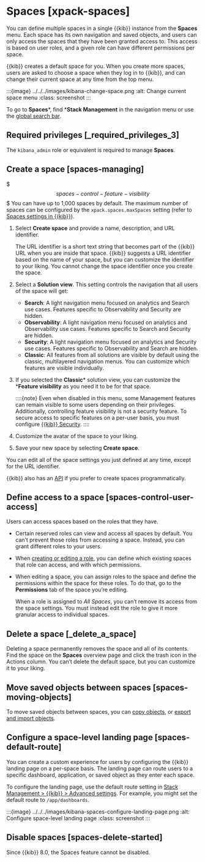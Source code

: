 # Spaces [xpack-spaces]

You can define multiple spaces in a single {{kib}} instance from the **Spaces** menu. Each space has its own navigation and saved objects, and users can only access the spaces that they have been granted access to. This access is based on user roles, and a given role can have different permissions per space.

{{kib}} creates a default space for you. When you create more spaces, users are asked to choose a space when they log in to {{kib}}, and can change their current space at any time from the top menu.

:::{image} ../../../images/kibana-change-space.png
:alt: Change current space menu
:class: screenshot
:::

To go to **Spaces***, find ***Stack Management** in the navigation menu or use the [global search bar](/explore-analyze/find-and-organize/find-apps-and-objects.md).


## Required privileges [_required_privileges_3]

The `kibana_admin` role or equivalent is required to manage **Spaces**.


## Create a space [spaces-managing]

$$$spaces-control-feature-visibility$$$
You can have up to 1,000 spaces by default. The maximum number of spaces can be configured by the `xpack.spaces.maxSpaces` setting (refer to [Spaces settings in {{kib}}](asciidocalypse://docs/kibana/docs/reference/configuration-reference/spaces-settings.md)).

1. Select **Create space** and provide a name, description, and URL identifier.

    The URL identifier is a short text string that becomes part of the {{kib}} URL when you are inside that space. {{kib}} suggests a URL identifier based on the name of your space, but you can customize the identifier to your liking. You cannot change the space identifier once you create the space.

2. Select a **Solution view**. This setting controls the navigation that all users of the space will get:

    * **Search**: A light navigation menu focused on analytics and Search use cases. Features specific to Observability and Security are hidden.
    * **Observability**: A light navigation menu focused on analytics and Observability use cases. Features specific to Search and Security are hidden.
    * **Security**: A light navigation menu focused on analytics and Security use cases. Features specific to Observability and Search are hidden.
    * **Classic**: All features from all solutions are visible by default using the classic, multilayered navigation menus. You can customize which features are visible individually.

3. If you selected the **Classic*** solution view, you can customize the ***Feature visibility** as you need it to be for that space.

    ::::{note}
    Even when disabled in this menu, some Management features can remain visible to some users depending on their privileges. Additionally, controlling feature visibility is not a security feature. To secure access to specific features on a per-user basis, you must configure [{{kib}} Security](../../../deploy-manage/users-roles/cluster-or-deployment-auth/built-in-roles.md).
    ::::

4. Customize the avatar of the space to your liking.
5. Save your new space by selecting **Create space**.

You can edit all of the space settings you just defined at any time, except for the URL identifier.

{{kib}} also has an [API](https://www.elastic.co/docs/api/doc/kibana/group/endpoint-spaces) if you prefer to create spaces programmatically.


## Define access to a space [spaces-control-user-access]

Users can access spaces based on the roles that they have.

* Certain reserved roles can view and access all spaces by default. You can’t prevent those roles from accessing a space. Instead, you can grant different roles to your users.
* When [creating or editing a role](../../../deploy-manage/users-roles/cluster-or-deployment-auth/defining-roles.md), you can define which existing spaces that role can access, and with which permissions.
* When editing a space, you can assign roles to the space and define the permissions within the space for these roles. To do that, go to the **Permissions** tab of the space you’re editing.

    When a role is assigned to *All Spaces*, you can’t remove its access from the space settings. You must instead edit the role to give it more granular access to individual spaces.



## Delete a space [_delete_a_space]

Deleting a space permanently removes the space and all of its contents. Find the space on the **Spaces** overview page and click the trash icon in the Actions column. You can’t delete the default space, but you can customize it to your liking.


## Move saved objects between spaces [spaces-moving-objects]

To move saved objects between spaces, you can [copy objects](/explore-analyze/find-and-organize/saved-objects.md#saved-objects-copy-to-other-spaces), or [export and import objects](/explore-analyze/find-and-organize/saved-objects.md#saved-objects-export).


## Configure a space-level landing page [spaces-default-route]

You can create a custom experience for users by configuring the {{kib}} landing page on a per-space basis. The landing page can route users to a specific dashboard, application, or saved object as they enter each space.

To configure the landing page, use the default route setting in [Stack Management > {{kib}} > Advanced settings](asciidocalypse://docs/kibana/docs/reference/advanced-settings.md#kibana-general-settings). For example, you might set the default route to `/app/dashboards`.

:::{image} ../../../images/kibana-spaces-configure-landing-page.png
:alt: Configure space-level landing page
:class: screenshot
:::


## Disable spaces [spaces-delete-started]

Since {{kib}} 8.0, the Spaces feature cannot be disabled.
